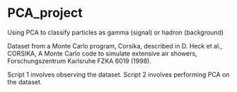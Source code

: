 # PCA_project
Using PCA to classify particles as gamma (signal) or hadron (background)

Dataset from a Monte Carlo program, Corsika, described in D. Heck et al., CORSIKA, A Monte Carlo code to simulate extensive air showers, Forschungszentrum Karlsruhe FZKA 6019 (1998).

Script 1 involves observing the dataset.
Script 2 involves performing PCA on the dataset.
